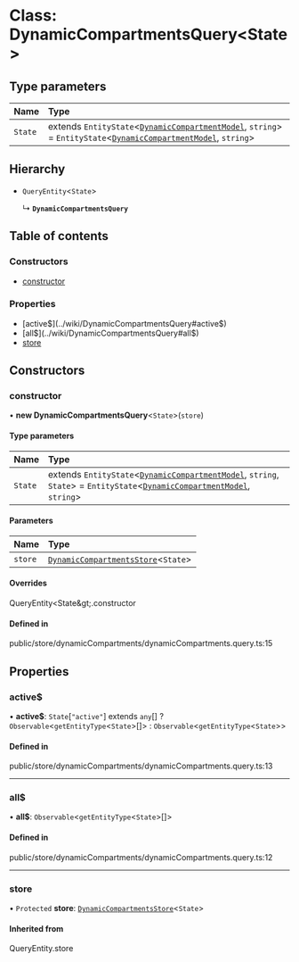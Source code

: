 # Class: DynamicCompartmentsQuery<State\>

## Type parameters

| Name | Type |
| :------ | :------ |
| `State` | extends `EntityState`<[`DynamicCompartmentModel`](../wiki/DynamicCompartmentModel), `string`\> = `EntityState`<[`DynamicCompartmentModel`](../wiki/DynamicCompartmentModel), `string`\> |

## Hierarchy

- `QueryEntity`<`State`\>

  ↳ **`DynamicCompartmentsQuery`**

## Table of contents

### Constructors

- [constructor](../wiki/DynamicCompartmentsQuery#constructor)

### Properties

- [active$](../wiki/DynamicCompartmentsQuery#active$)
- [all$](../wiki/DynamicCompartmentsQuery#all$)
- [store](../wiki/DynamicCompartmentsQuery#store)

## Constructors

### constructor

• **new DynamicCompartmentsQuery**<`State`\>(`store`)

#### Type parameters

| Name | Type |
| :------ | :------ |
| `State` | extends `EntityState`<[`DynamicCompartmentModel`](../wiki/DynamicCompartmentModel), `string`, `State`\> = `EntityState`<[`DynamicCompartmentModel`](../wiki/DynamicCompartmentModel), `string`\> |

#### Parameters

| Name | Type |
| :------ | :------ |
| `store` | [`DynamicCompartmentsStore`](../wiki/DynamicCompartmentsStore)<`State`\> |

#### Overrides

QueryEntity&lt;State\&gt;.constructor

#### Defined in

public/store/dynamicCompartments/dynamicCompartments.query.ts:15

## Properties

### active$

• **active$**: `State`[``"active"``] extends `any`[] ? `Observable`<`getEntityType`<`State`\>[]\> : `Observable`<`getEntityType`<`State`\>\>

#### Defined in

public/store/dynamicCompartments/dynamicCompartments.query.ts:13

___

### all$

• **all$**: `Observable`<`getEntityType`<`State`\>[]\>

#### Defined in

public/store/dynamicCompartments/dynamicCompartments.query.ts:12

___

### store

• `Protected` **store**: [`DynamicCompartmentsStore`](../wiki/DynamicCompartmentsStore)<`State`\>

#### Inherited from

QueryEntity.store
